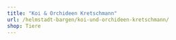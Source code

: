 ```yaml
---
title: "Koi & Orchideen Kretschmann"
url: /helmstadt-bargen/koi-und-orchideen-kretschmann/
shop: Tiere
---
```

